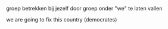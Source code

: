 groep betrekken bij jezelf door groep onder "we" te laten vallen

we are going to fix this country (democrates)